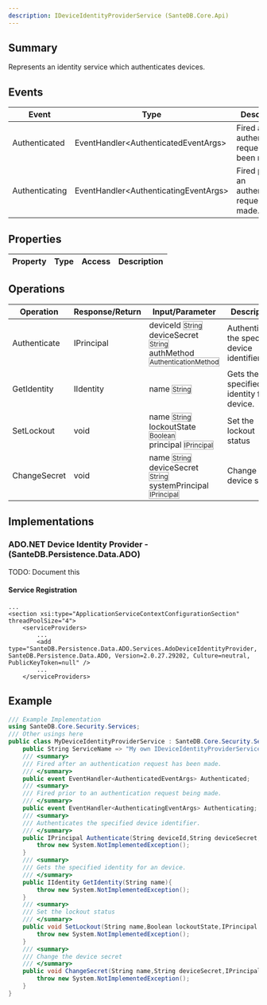```yaml
---
description: IDeviceIdentityProviderService (SanteDB.Core.Api)
---
```


## Summary
Represents an identity service which authenticates devices.

## Events

|Event|Type|Description|
|-|-|-|
|Authenticated|EventHandler&lt;AuthenticatedEventArgs>|Fired after an authentication request has been made.|
|Authenticating|EventHandler&lt;AuthenticatingEventArgs>|Fired prior to an authentication request being made.|

## Properties

|Property|Type|Access|Description|
|-|-|-|-|

## Operations

|Operation|Response/Return|Input/Parameter|Description|
|-|-|-|-|
|Authenticate|IPrincipal|deviceId <small style='border:solid 1px #aaa'>String</small><br/>deviceSecret <small style='border:solid 1px #aaa'>String</small><br/>authMethod <small style='border:solid 1px #aaa'>AuthenticationMethod</small>|Authenticates the specified device identifier.|
|GetIdentity|IIdentity|name <small style='border:solid 1px #aaa'>String</small>|Gets the specified identity for an device.|
|SetLockout|void|name <small style='border:solid 1px #aaa'>String</small><br/>lockoutState <small style='border:solid 1px #aaa'>Boolean</small><br/>principal <small style='border:solid 1px #aaa'>IPrincipal</small>|Set the lockout status|
|ChangeSecret|void|name <small style='border:solid 1px #aaa'>String</small><br/>deviceSecret <small style='border:solid 1px #aaa'>String</small><br/>systemPrincipal <small style='border:solid 1px #aaa'>IPrincipal</small>|Change the device secret|

## Implementations


### ADO.NET Device Identity Provider - (SanteDB.Persistence.Data.ADO)
TODO: Document this

#### Service Registration
```markup
...
<section xsi:type="ApplicationServiceContextConfigurationSection" threadPoolSize="4">
	<serviceProviders>
		...
		<add type="SanteDB.Persistence.Data.ADO.Services.AdoDeviceIdentityProvider, SanteDB.Persistence.Data.ADO, Version=2.0.27.29202, Culture=neutral, PublicKeyToken=null" />
		...
	</serviceProviders>
```
## Example
```csharp
/// Example Implementation
using SanteDB.Core.Security.Services;
/// Other usings here
public class MyDeviceIdentityProviderService : SanteDB.Core.Security.Services.IDeviceIdentityProviderService { 
	public String ServiceName => "My own IDeviceIdentityProviderService service";
	/// <summary>
	/// Fired after an authentication request has been made.
	/// </summary>
	public event EventHandler<AuthenticatedEventArgs> Authenticated;
	/// <summary>
	/// Fired prior to an authentication request being made.
	/// </summary>
	public event EventHandler<AuthenticatingEventArgs> Authenticating;
	/// <summary>
	/// Authenticates the specified device identifier.
	/// </summary>
	public IPrincipal Authenticate(String deviceId,String deviceSecret,AuthenticationMethod authMethod){
		throw new System.NotImplementedException();
	}
	/// <summary>
	/// Gets the specified identity for an device.
	/// </summary>
	public IIdentity GetIdentity(String name){
		throw new System.NotImplementedException();
	}
	/// <summary>
	/// Set the lockout status
	/// </summary>
	public void SetLockout(String name,Boolean lockoutState,IPrincipal principal){
		throw new System.NotImplementedException();
	}
	/// <summary>
	/// Change the device secret
	/// </summary>
	public void ChangeSecret(String name,String deviceSecret,IPrincipal systemPrincipal){
		throw new System.NotImplementedException();
	}
}
```
